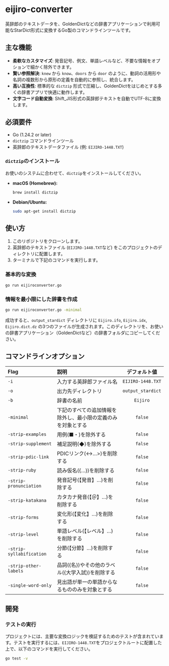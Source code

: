 # eijiro-converter

英辞郎のテキストデータを、GoldenDictなどの辞書アプリケーションで利用可能なStarDict形式に変換するGo製のコマンドラインツールです。

## 主な機能

*   **柔軟なカスタマイズ**: 発音記号、例文、単語レベルなど、不要な情報をオプションで細かく除外できます。
*   **賢い参照解決**: `knew` から `know`、`doors` から `door` のように、動詞の活用形や名詞の複数形から原形の定義を自動的に参照し、統合します。
*   **高い互換性**: 標準的な `dictzip` 形式で圧縮し、GoldenDictをはじめとする多くの辞書アプリで快適に動作します。
*   **文字コード自動変換**: Shift_JIS形式の英辞郎テキストを自動でUTF-8に変換します。

## 必須要件

*   Go (1.24.2 or later)
*   `dictzip` コマンドラインツール
*   英辞郎のテキストデータファイル (例: `EIJIRO-1448.TXT`)

### `dictzip`のインストール

お使いのシステムに合わせて、`dictzip`をインストールしてください。

*   **macOS (Homebrew):**
    ```sh
    brew install dictzip
    ```
*   **Debian/Ubuntu:**
    ```sh
    sudo apt-get install dictzip
    ```

## 使い方

1.  このリポジトリをクローンします。
2.  英辞郎のテキストファイル (`EIJIRO-1448.TXT`など) をこのプロジェクトのディレクトリに配置します。
3.  ターミナルで下記のコマンドを実行します。

### 基本的な変換

```sh
go run eijiroconverter.go
```

### 情報を最小限にした辞書を作成

```sh
go run eijiroconverter.go -minimal
```

成功すると、`output_stardict` ディレクトリに `Eijiro.ifo`, `Eijiro.idx`, `Eijiro.dict.dz` の3つのファイルが生成されます。このディレクトリを、お使いの辞書アプリケーション（GoldenDictなど）の辞書フォルダにコピーしてください。

## コマンドラインオプション

| Flag | 説明 | デフォルト値 |
|:---|:---|:---:|
| `-i` | 入力する英辞郎ファイル名 | `EIJIRO-1448.TXT` |
| `-o` | 出力先ディレクトリ | `output_stardict` |
| `-b` | 辞書の名前 | `Eijiro` |
| `-minimal` | 下記のすべての追加情報を除外し、最小限の定義のみを対象とする | `false` |
| `-strip-examples` | 用例(■・)を除外する | `false` |
| `-strip-supplement` | 補足説明(◆)を除外する | `false` |
| `-strip-pdic-link` | PDICリンク(<→…>)を削除する | `false` |
| `-strip-ruby` | 読み仮名({…})を削除する | `false` |
| `-strip-pronunciation` | 発音記号(【発音】…)を削除する | `false` |
| `-strip-katakana` | カタカナ発音(【＠】…)を削除する | `false` |
| `-strip-forms` | 変化形(【変化】…)を削除する | `false` |
| `-strip-level` | 単語レベル(【レベル】…)を削除する | `false` |
| `-strip-syllabification` | 分節(【分節】…)を削除する | `false` |
| `-strip-other-labels` | 品詞({名})やその他のラベル({大学入試})を削除する | `false` |
| `-single-word-only` | 見出語が単一の単語からなるもののみを対象とする | `false` |

## 開発

### テストの実行

プロジェクトには、主要な変換ロジックを検証するためのテストが含まれています。テストを実行するには、`EIJIRO-1448.TXT`をプロジェクトルートに配置した上で、以下のコマンドを実行してください。

```sh
go test -v
```